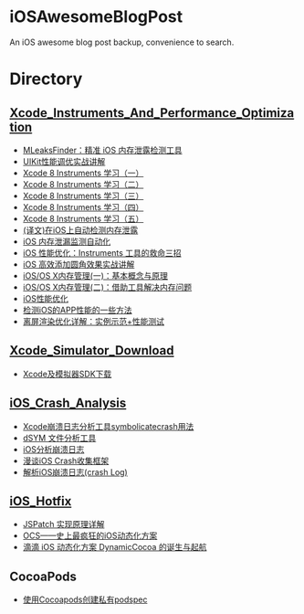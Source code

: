 # iOSAwesomeBlogPost
An iOS awesome blog post backup, convenience to search.

# Directory

## [Xcode_Instruments_And_Performance_Optimization](https://github.com/lengmolehongyan/iOSAwesomeBlogPost/tree/master/Xcode_Instruments_And_Performance_Optimization)

* [MLeaksFinder：精准 iOS 内存泄露检测工具](https://github.com/lengmolehongyan/iOSAwesomeBlogPost/blob/master/Xcode_Instruments_And_Performance_Optimization/MLeaksFinder%EF%BC%9A%E7%B2%BE%E5%87%86%20iOS%20%E5%86%85%E5%AD%98%E6%B3%84%E9%9C%B2%E6%A3%80%E6%B5%8B%E5%B7%A5%E5%85%B7.md)
* [UIKit性能调优实战讲解](https://github.com/lengmolehongyan/iOSAwesomeBlogPost/blob/master/Xcode_Instruments_And_Performance_Optimization/UIKit%E6%80%A7%E8%83%BD%E8%B0%83%E4%BC%98%E5%AE%9E%E6%88%98%E8%AE%B2%E8%A7%A3.md)
* [Xcode 8 Instruments 学习（一）](https://github.com/lengmolehongyan/iOSAwesomeBlogPost/blob/master/Xcode_Instruments_And_Performance_Optimization/Xcode%208%20Instruments%20%E5%AD%A6%E4%B9%A0%EF%BC%88%E4%B8%80%EF%BC%89.md)
* [Xcode 8 Instruments 学习（二）](https://github.com/lengmolehongyan/iOSAwesomeBlogPost/blob/master/Xcode_Instruments_And_Performance_Optimization/Xcode%208%20Instruments%20%E5%AD%A6%E4%B9%A0%EF%BC%88%E4%BA%8C%EF%BC%89.md)
* [Xcode 8 Instruments 学习（三）](https://github.com/lengmolehongyan/iOSAwesomeBlogPost/blob/master/Xcode_Instruments_And_Performance_Optimization/Xcode%208%20Instruments%20%E5%AD%A6%E4%B9%A0%EF%BC%88%E4%B8%89%EF%BC%89.md)
* [Xcode 8 Instruments 学习（四）](https://github.com/lengmolehongyan/iOSAwesomeBlogPost/blob/master/Xcode_Instruments_And_Performance_Optimization/Xcode%208%20Instruments%20%E5%AD%A6%E4%B9%A0%EF%BC%88%E5%9B%9B%EF%BC%89.md)
* [Xcode 8 Instruments 学习（五）](https://github.com/lengmolehongyan/iOSAwesomeBlogPost/blob/master/Xcode_Instruments_And_Performance_Optimization/Xcode%208%20Instruments%20%E5%AD%A6%E4%B9%A0%EF%BC%88%E4%BA%94%EF%BC%89.md)
* [(译文)在iOS上自动检测内存泄露](https://github.com/lengmolehongyan/iOSAwesomeBlogPost/blob/master/Xcode_Instruments_And_Performance_Optimization/%5B%E8%AF%91%E6%96%87%5D%E5%9C%A8iOS%E4%B8%8A%E8%87%AA%E5%8A%A8%E6%A3%80%E6%B5%8B%E5%86%85%E5%AD%98%E6%B3%84%E9%9C%B2.md)
* [iOS 内存泄漏监测自动化](https://github.com/lengmolehongyan/iOSAwesomeBlogPost/blob/master/Xcode_Instruments_And_Performance_Optimization/iOS%20%E5%86%85%E5%AD%98%E6%B3%84%E6%BC%8F%E7%9B%91%E6%B5%8B%E8%87%AA%E5%8A%A8%E5%8C%96.md)
* [iOS 性能优化：Instruments 工具的救命三招](https://github.com/lengmolehongyan/iOSAwesomeBlogPost/blob/master/Xcode_Instruments_And_Performance_Optimization/iOS%20%E6%80%A7%E8%83%BD%E4%BC%98%E5%8C%96%EF%BC%9AInstruments%20%E5%B7%A5%E5%85%B7%E7%9A%84%E6%95%91%E5%91%BD%E4%B8%89%E6%8B%9B.md)
* [iOS 高效添加圆角效果实战讲解](https://github.com/lengmolehongyan/iOSAwesomeBlogPost/blob/master/Xcode_Instruments_And_Performance_Optimization/iOS%20%E9%AB%98%E6%95%88%E6%B7%BB%E5%8A%A0%E5%9C%86%E8%A7%92%E6%95%88%E6%9E%9C%E5%AE%9E%E6%88%98%E8%AE%B2%E8%A7%A3.md)
* [iOS/OS X内存管理(一)：基本概念与原理](https://github.com/lengmolehongyan/iOSAwesomeBlogPost/blob/master/Xcode_Instruments_And_Performance_Optimization/iOS:OS%20X%E5%86%85%E5%AD%98%E7%AE%A1%E7%90%86(%E4%B8%80)%EF%BC%9A%E5%9F%BA%E6%9C%AC%E6%A6%82%E5%BF%B5%E4%B8%8E%E5%8E%9F%E7%90%86.md)
* [iOS/OS X内存管理(二)：借助工具解决内存问题](https://github.com/lengmolehongyan/iOSAwesomeBlogPost/blob/master/Xcode_Instruments_And_Performance_Optimization/iOS:OS%20X%E5%86%85%E5%AD%98%E7%AE%A1%E7%90%86(%E4%BA%8C)%EF%BC%9A%E5%80%9F%E5%8A%A9%E5%B7%A5%E5%85%B7%E8%A7%A3%E5%86%B3%E5%86%85%E5%AD%98%E9%97%AE%E9%A2%98.md)
* [iOS性能优化](https://github.com/lengmolehongyan/iOSAwesomeBlogPost/blob/master/Xcode_Instruments_And_Performance_Optimization/iOS%E6%80%A7%E8%83%BD%E4%BC%98%E5%8C%96.md)
* [检测iOS的APP性能的一些方法](https://github.com/lengmolehongyan/iOSAwesomeBlogPost/blob/master/Xcode_Instruments_And_Performance_Optimization/%E6%A3%80%E6%B5%8BiOS%E7%9A%84APP%E6%80%A7%E8%83%BD%E7%9A%84%E4%B8%80%E4%BA%9B%E6%96%B9%E6%B3%95.md)
* [离屏渲染优化详解：实例示范+性能测试](https://github.com/lengmolehongyan/iOSAwesomeBlogPost/blob/master/Xcode_Instruments_And_Performance_Optimization/%E7%A6%BB%E5%B1%8F%E6%B8%B2%E6%9F%93%E4%BC%98%E5%8C%96%E8%AF%A6%E8%A7%A3%EF%BC%9A%E5%AE%9E%E4%BE%8B%E7%A4%BA%E8%8C%83%2B%E6%80%A7%E8%83%BD%E6%B5%8B%E8%AF%95.md)

## [Xcode_Simulator_Download](https://github.com/lengmolehongyan/iOSAwesomeBlogPost/tree/master/Xcode_Simulator_Download)

* [Xcode及模拟器SDK下载](https://github.com/lengmolehongyan/iOSAwesomeBlogPost/blob/master/Xcode_Simulator_Download/Xcode%E5%8F%8A%E6%A8%A1%E6%8B%9F%E5%99%A8SDK%E4%B8%8B%E8%BD%BD.md)

## [iOS_Crash_Analysis](https://github.com/lengmolehongyan/iOSAwesomeBlogPost/tree/master/iOS_Crash_Analysis)

* [Xcode崩溃日志分析工具symbolicatecrash用法](https://github.com/lengmolehongyan/iOSAwesomeBlogPost/blob/master/iOS_Crash_Analysis/Xcode%E5%B4%A9%E6%BA%83%E6%97%A5%E5%BF%97%E5%88%86%E6%9E%90%E5%B7%A5%E5%85%B7symbolicatecrash%E7%94%A8%E6%B3%95.md)
* [dSYM 文件分析工具](https://github.com/lengmolehongyan/iOSAwesomeBlogPost/blob/master/iOS_Crash_Analysis/dSYM%20%E6%96%87%E4%BB%B6%E5%88%86%E6%9E%90%E5%B7%A5%E5%85%B7.md)
* [iOS分析崩溃日志](https://github.com/lengmolehongyan/iOSAwesomeBlogPost/blob/master/iOS_Crash_Analysis/iOS%E5%88%86%E6%9E%90%E5%B4%A9%E6%BA%83%E6%97%A5%E5%BF%97.md)
* [漫谈iOS Crash收集框架](https://github.com/lengmolehongyan/iOSAwesomeBlogPost/blob/master/iOS_Crash_Analysis/%E6%BC%AB%E8%B0%88iOS%20Crash%E6%94%B6%E9%9B%86%E6%A1%86%E6%9E%B6.md)
* [解析iOS崩溃日志(crash Log)](https://github.com/lengmolehongyan/iOSAwesomeBlogPost/blob/master/iOS_Crash_Analysis/%E8%A7%A3%E6%9E%90iOS%E5%B4%A9%E6%BA%83%E6%97%A5%E5%BF%97(crash%20Log).md)

## [iOS_Hotfix](https://github.com/lengmolehongyan/iOSAwesomeBlogPost/tree/master/iOS_Hotfix)

* [JSPatch 实现原理详解](https://github.com/lengmolehongyan/iOSAwesomeBlogPost/blob/master/iOS_Hotfix/JSPatch%20%E5%AE%9E%E7%8E%B0%E5%8E%9F%E7%90%86%E8%AF%A6%E8%A7%A3.md)
* [OCS——史上最疯狂的iOS动态化方案](https://github.com/lengmolehongyan/iOSAwesomeBlogPost/blob/master/iOS_Hotfix/OCS%E2%80%94%E2%80%94%E5%8F%B2%E4%B8%8A%E6%9C%80%E7%96%AF%E7%8B%82%E7%9A%84iOS%E5%8A%A8%E6%80%81%E5%8C%96%E6%96%B9%E6%A1%88.md)
* [滴滴 iOS 动态化方案 DynamicCocoa 的诞生与起航](https://github.com/lengmolehongyan/iOSAwesomeBlogPost/blob/master/iOS_Hotfix/%E6%BB%B4%E6%BB%B4%20iOS%20%E5%8A%A8%E6%80%81%E5%8C%96%E6%96%B9%E6%A1%88%20DynamicCocoa%20%E7%9A%84%E8%AF%9E%E7%94%9F%E4%B8%8E%E8%B5%B7%E8%88%AA.md)

## CocoaPods

* [使用Cocoapods创建私有podspec](http://blog.wtlucky.com/blog/2015/02/26/create-private-podspec/)

